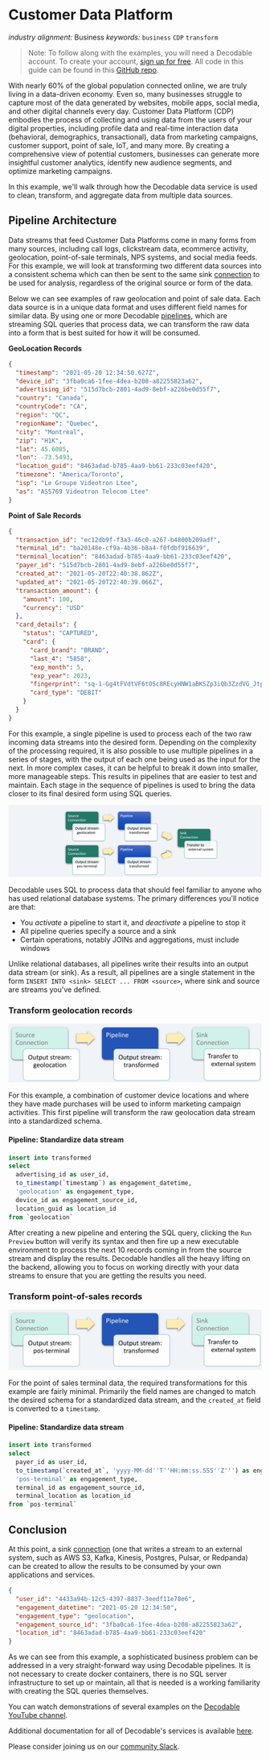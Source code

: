 # Customer Data Platform

_industry alignment:_ Business
_keywords:_ `business` `CDP` `transform`

> Note: To follow along with the examples, you will need a Decodable account. To create your account, [sign up for free](https://app.decodable.co/-/accounts/create). All code in this guide can be found in this [GitHub repo](https://github.com/decodableco/examples).

With nearly 60% of the global population connected online, we are truly living in a data-driven economy. Even so, many businesses struggle to capture most of the data generated by websites, mobile apps, social media, and other digital channels every day. Customer Data Platform (CDP) embodies the process of collecting and using data from the users of your digital properties, including profile data and real-time interaction data (behavioral, demographics, transactional), data from marketing campaigns, customer support, point of sale, IoT, and many more. By creating a comprehensive view of potential customers, businesses can generate more insightful customer analytics, identify new audience segments, and optimize marketing campaigns.

In this example, we'll walk through how the Decodable data service is used to clean, transform, and aggregate data from multiple data sources.

## Pipeline Architecture

Data streams that feed Customer Data Platforms come in many forms from many sources, including call logs, clickstream data, ecommerce activity, geolocation, point-of-sale terminals, NPS systems, and social media feeds. For this example, we will look at transforming two different data sources into a consistent schema which can then be sent to the same sink [connection](https://docs.decodable.co/docs/connections) to be used for analysis, regardless of the original source or form of the data.

Below we can see examples of raw geolocation and point of sale data. Each data source is in a unique data format and uses different field names for similar data. By using one or more Decodable [pipelines](https://docs.decodable.co/docs/pipelines), which are streaming SQL queries that process data, we can transform the raw data into a form that is best suited for how it will be consumed.

**GeoLocation Records**

```json
{
  "timestamp": "2021-05-20 12:34:50.627Z",
  "device_id": "3fba0ca6-1fee-4dea-b208-a82255823a62",
  "advertising_id": "515d7bcb-2801-4ad9-8ebf-a226be0d55f7",
  "country": "Canada",
  "countryCode": "CA",
  "region": "QC",
  "regionName": "Quebec",
  "city": "Montreal",
  "zip": "H1K",
  "lat": 45.6085,
  "lon": -73.5493,
  "location_guid": "8463adad-b785-4aa9-bb61-233c03eef420",
  "timezone": "America/Toronto",
  "isp": "Le Groupe Videotron Ltee",
  "as": "AS5769 Videotron Telecom Ltee"
}
```

**Point of Sale Records**

```json
{
  "transaction_id": "ec12db9f-f3a3-46c0-a267-b4800b209adf",
  "terminal_id": "ba20148e-cf9a-4b36-b8a4-f0fdbf916639",
  "terminal_location": "8463adad-b785-4aa9-bb61-233c03eef420",
  "payer_id": "515d7bcb-2801-4ad9-8ebf-a226be0d55f7",
  "created_at": "2021-05-20T22:40:38.862Z",
  "updated_at": "2021-05-20T22:40:39.066Z",
  "transaction_amount": {
    "amount": 100,
    "currency": "USD"
  },
  "card_details": {
    "status": "CAPTURED",
    "card": {
      "card_brand": "BRAND",
      "last_4": "5858",
      "exp_month": 5,
      "exp_year": 2023,
      "fingerprint": "sq-1-Gg4tFVdtVF6tOSc8REcyHNW1aBKSZp3iQb3ZzdVG_JtpLftLvVkQhlXizopHIGbIgQ",
      "card_type": "DEBIT"
    }
  }
}
```

For this example, a single pipeline is used to process each of the two raw incoming data streams into the desired form. Depending on the complexity of the processing required, it is also possible to use multiple pipelines in a series of stages, with the output of each one being used as the input for the next. In more complex cases, it can be helpful to break it down into smaller, more manageable steps. This results in pipelines that are easier to test and maintain. Each stage in the sequence of pipelines is used to bring the data closer to its final desired form using SQL queries.

![Overview](overview.png)

Decodable uses SQL to process data that should feel familiar to anyone who has used relational database systems. The primary differences you'll notice are that:

- You _activate_ a pipeline to start it, and _deactivate_ a pipeline to stop it
- All pipeline queries specify a source and a sink
- Certain operations, notably JOINs and aggregations, must include windows

Unlike relational databases, all pipelines write their results into an output data stream (or sink). As a result, all pipelines are a single statement in the form `INSERT INTO <sink> SELECT ... FROM <source>`, where sink and source are streams you've defined.

### Transform geolocation records

![Pipeline1](pipeline1.png)

For this example, a combination of customer device locations and where they have made purchases will be used to inform marketing campaign activities. This first pipeline will transform the raw geolocation data stream into a standardized schema.

#### Pipeline: Standardize data stream

```sql
insert into transformed
select
  advertising_id as user_id,
  to_timestamp(`timestamp`) as engagement_datetime,
  'geolocation' as engagement_type,
  device_id as engagement_source_id,
  location_guid as location_id
from `geolocation`
```

After creating a new pipeline and entering the SQL query, clicking the `Run Preview` button will verify its syntax and then fire up a new executable environment to process the next 10 records coming in from the source stream and display the results. Decodable handles all the heavy lifting on the backend, allowing you to focus on working directly with your data streams to ensure that you are getting the results you need.

### Transform point-of-sales records

![Pipeline2](pipeline2.png)

For the point of sales terminal data, the required transformations for this example are fairly minimal. Primarily the field names are changed to match the desired schema for a standardized data stream, and the `created_at` field is converted to a `timestamp`.

#### Pipeline: Standardize data stream

```sql
insert into transformed
select
  payer_id as user_id,
  to_timestamp(`created_at`, 'yyyy-MM-dd''T''HH:mm:ss.SSS''Z''') as engagement_datetime,
  'pos-terminal' as engagement_type,
  terminal_id as engagement_source_id,
  terminal_location as location_id
from `pos-terminal`
```

## Conclusion

At this point, a sink [connection](https://docs.decodable.co/docs/connections) (one that writes a stream to an external system, such as AWS S3, Kafka, Kinesis, Postgres, Pulsar, or Redpanda) can be created to allow the results to be consumed by your own applications and services.

```json
{
  "user_id": "4433a94b-12c5-4397-8837-3eedf11e78e6",
  "engagement_datetime": "2021-05-20 12:34:50",
  "engagement_type": "geolocation",
  "engagement_source_id": "3fba0ca6-1fee-4dea-b208-a82255823a62",
  "location_id": "8463adad-b785-4aa9-bb61-233c03eef420"
}
```

As we can see from this example, a sophisticated business problem can be addressed in a very straight-forward way using Decodable pipelines. It is not necessary to create docker containers, there is no SQL server infrastructure to set up or maintain, all that is needed is a working familiarity with creating the SQL queries themselves.

You can watch demonstrations of several examples on the [Decodable YouTube channel](https://www.youtube.com/channel/UChRQwfRNURBcurHSut2pm9Q).

Additional documentation for all of Decodable's services is available [here](https://docs.decodable.co/docs).

Please consider joining us on our [community Slack](https://join.slack.com/t/decodablecommunity/shared_invite/zt-uvow71bk-Uf914umgpoyIbOQSxriJkA).
